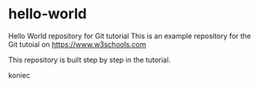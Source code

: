 # hello-world
Hello World repository for Git tutorial
This is an example repository for the Git tutoial on https://www.w3schools.com

This repository is built step by step in the tutorial.

koniec
